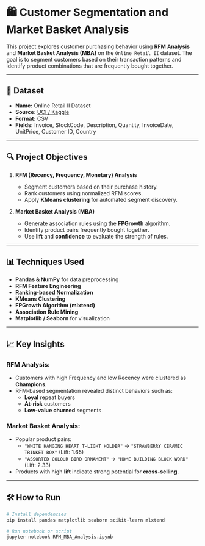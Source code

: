 # 🛍️ Customer Segmentation and Market Basket Analysis

This project explores customer purchasing behavior using **RFM Analysis** and **Market Basket Analysis (MBA)** on the `Online Retail II` dataset. The goal is to segment customers based on their transaction patterns and identify product combinations that are frequently bought together.

---

## 📁 Dataset
- **Name:** Online Retail II Dataset  
- **Source:** [UCI / Kaggle](https://archive.ics.uci.edu/ml/datasets/Online+Retail+II)  
- **Format:** CSV  
- **Fields:** Invoice, StockCode, Description, Quantity, InvoiceDate, UnitPrice, Customer ID, Country

---

## 🔍 Project Objectives

1. **RFM (Recency, Frequency, Monetary) Analysis**
   - Segment customers based on their purchase history.
   - Rank customers using normalized RFM scores.
   - Apply **KMeans clustering** for automated segment discovery.

2. **Market Basket Analysis (MBA)**
   - Generate association rules using the **FPGrowth** algorithm.
   - Identify product pairs frequently bought together.
   - Use **lift** and **confidence** to evaluate the strength of rules.

---

## 📊 Techniques Used

- **Pandas & NumPy** for data preprocessing
- **RFM Feature Engineering**
- **Ranking-based Normalization**
- **KMeans Clustering**
- **FPGrowth Algorithm (mlxtend)**
- **Association Rule Mining**
- **Matplotlib / Seaborn** for visualization

---

## 📈 Key Insights

### RFM Analysis:
- Customers with high Frequency and low Recency were clustered as **Champions**.
- RFM-based segmentation revealed distinct behaviors such as:
  - **Loyal** repeat buyers
  - **At-risk** customers
  - **Low-value churned** segments

### Market Basket Analysis:
- Popular product pairs:
  - `"WHITE HANGING HEART T-LIGHT HOLDER"` → `"STRAWBERRY CERAMIC TRINKET BOX"` (Lift: 1.65)
  - `"ASSORTED COLOUR BIRD ORNAMENT"` → `"HOME BUILDING BLOCK WORD"` (Lift: 2.33)
- Products with high **lift** indicate strong potential for **cross-selling**.

---

## 🛠 How to Run

```bash
# Install dependencies
pip install pandas matplotlib seaborn scikit-learn mlxtend

# Run notebook or script
jupyter notebook RFM_MBA_Analysis.ipynb
